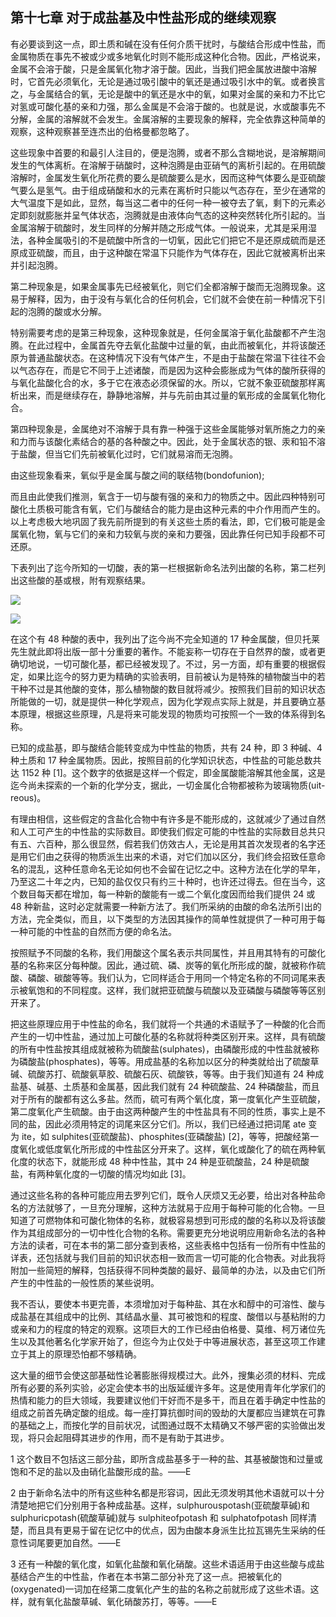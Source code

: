 ## 第十七章 对于成盐基及中性盐形成的继续观察

有必要谈到这一点，即土质和碱在没有任何介质干扰时，与酸结合形成中性盐，而金属物质在事先不被或少或多地氧化时则不能形成这种化合物。因此，严格说来，金属不会溶于酸，只是金属氧化物才溶于酸。因此，当我们把金属放进酸中溶解时，它首先必须氧化，无论是通过吸引酸中的氧还是通过吸引水中的氧。或者换言之，与金属结合的氧，无论是酸中的氧还是水中的氧，如果对金属的亲和力不比它对氢或可酸化基的亲和力强，那么金属是不会溶于酸的。也就是说，水或酸事先不分解，金属的溶解就不会发生。金属溶解的主要现象的解释，完全依靠这种简单的观察，这种观察甚至连杰出的伯格曼都忽略了。

这些现象中首要的和最引人注目的，便是泡腾，或者不那么含糊地说，是溶解期间发生的气体离析。在溶解于硝酸时，这种泡腾是由亚硝气的离析引起的。在用硫酸溶解时，金属发生氧化所花费的要么是硫酸要么是水，因而这种气体要么是亚硫酸气要么是氢气。由于组成硝酸和水的元素在离析时只能以气态存在，至少在通常的大气温度下是如此，显然，每当这二者中的任何一种一被夺去了氧，剩下的元素必定即刻就膨胀并呈气体状态，泡腾就是由液体向气态的这种突然转化所引起的。当金属溶解于硫酸时，发生同样的分解并随之形成气体。一般说来，尤其是采用湿法，各种金属吸引的不是硫酸中所含的一切氧，因此它们把它不是还原成硫而是还原成亚硫酸，而且，由于这种酸在常温下只能作为气体存在，因此它就被离析出来并引起泡腾。

第二种现象是，如果金属事先已经被氧化，则它们全都溶解于酸而无泡腾现象。这易于解释，因为，由于没有与氧化合的任何机会，它们就不会使在前一种情况下引起的泡腾的酸或水分解。

特别需要考虑的是第三种现象，这种现象就是，任何金属溶于氧化盐酸都不产生泡腾。在此过程中，金属首先夺去氧化盐酸中过量的氧，由此而被氧化，并将该酸还原为普通盐酸状态。在这种情况下没有气体产生，不是由于盐酸在常温下往往不会以气态存在，而是它不同于上述诸酸，而是因为这种会膨胀成为气体的酸所获得的与氧化盐酸化合的水，多于它在液态必须保留的水。所以，它就不象亚硫酸那样离析出来，而是继续存在，静静地溶解，并与先前由其过量的氧形成的金属氧化物化合。

第四种现象是，金属绝对不溶解于具有靠一种强于这些金属能够对氧所施之力的亲和力而与该酸化素结合的基的各种酸之中。因此，处于金属状态的银、汞和铅不溶于盐酸，但当它们先前被氧化过时，它们就易溶而无泡腾。

由这些现象看来，氧似乎是金属与酸之间的联结物(bondofunion);

而且由此使我们推测，氧含于一切与酸有强的亲和力的物质之中。因此四种特别可酸化土质极可能含有氧，它们与酸结合的能力是由这种元素的中介作用而产生的。以上考虑极大地巩固了我先前所提到的有关这些土质的看法，即，它们极可能是金属氧化物，氧与它们的亲和力较氧与炭的亲和力要强，因此靠任何已知手段都不可还原。

下表列出了迄今所知的一切酸，表的第一栏根据新命名法列出酸的名称，第二栏列出这些酸的基或根，附有观察结果。

![](https://raw.githubusercontent.com/dalong0514/selfstudy/master/图片链接/化工书籍/2019012.PNG)

![](https://raw.githubusercontent.com/dalong0514/selfstudy/master/图片链接/化工书籍/2019013.PNG)

在这个有 48 种酸的表中，我列出了迄今尚不完全知道的 17 种金属酸，但贝托莱先生就此即将出版一部十分重要的著作。不能妄称一切存在于自然界的酸，或者更确切地说，一切可酸化基，都已经被发现了。不过，另一方面，却有重要的根据假定，如果比迄今的努力更为精确的实验表明，目前被认为是特殊的植物酸当中的若干种不过是其他酸的变体，那么植物酸的数目就将减少。按照我们目前的知识状态所能做的一切，就是提供一种化学观点，因为化学观点实际上就是，并且要确立基本原理，根据这些原理，凡是将来可能发现的物质均可按照一个一致的体系得到名称。

已知的成盐基，即与酸结合能转变成为中性盐的物质，共有 24 种，即 3 种碱、4 种土质和 17 种金属物质。因此，按照目前的化学知识状态，中性盐的可能总数共达 1152 种 [1]。这个数字的依据是这样一个假定，即金属酸能溶解其他金属，这是迄今尚未探索的一个新的化学分支，据此，一切金属化合物都被称为玻璃物质(uit-reous)。

有理由相信，这些假定的含盐化合物中有许多是不能形成的，这就减少了通过自然和人工可产生的中性盐的实际数目。即使我们假定可能的中性盐的实际数目总共只有五、六百种，那么很显然，假若我们仿效古人，无论是用其首次发现者的名字还是用它们由之获得的物质派生出来的术语，对它们加以区分，我们终会招致任意命名的混乱，这种任意命名无论如何也不会留在记忆之中。这种方法在化学的早年，乃至这二十年之内，已知的盐仅仅只有约三十种时，也许还过得去。但在当今，这个数目每天都在增加，每一种新的酸能有一或二个氧化度因而给我们提供 24 或 48 种新盐，这时必定就需要一种新方法了。我们所采纳的由酸的命名法所引出的方法，完全类似，而且，以下类型的方法因其操作的简单性就提供了一种可用于每一种可能的中性盐的自然而方便的命名法。

按照赋予不同酸的名称，我们用酸这个属名表示共同属性，并且用其特有的可酸化基的名称来区分每种酸。因此，通过硫、磷、炭等的氧化所形成的酸，就被称作硫酸、磷酸、碳酸等等。我们认为，它同样适合于用同一个特定名称的不同词尾来表示被氧饱和的不同程度。这样，我们就把亚硫酸与硫酸以及亚磷酸与磷酸等等区别开来了。

把这些原理应用于中性盐的命名，我们就将一个共通的术语赋予了一种酸的化合而产生的一切中性盐，通过加上可酸化基的名称就将种类区别开来。这样，具有硫酸的所有中性盐按其组成就被称为硫酸盐(sulphates)，由磷酸形成的中性盐就被称为磷酸盐(phosphates)，等等。用成盐基的名称加以区分的种类就给出了硫酸草碱、硫酸苏打、硫酸氨草胶、硫酸石灰、硫酸铁，等等。由于我们知道有 24 种成盐基、碱基、土质基和金属基，因此我们就有 24 种硫酸盐、24 种磷酸盐，而且对于所有的酸都有这么多盐。然而，硫可有两个氧化度，第一度氧化产生亚硫酸，第二度氧化产生硫酸。由于由这两种酸产生的中性盐具有不同的性质，事实上是不同的盐，因此必须用特定的词尾来区分它们。所以，我们已经通过把词尾 ate 变为 ite，如 sulphites(亚硫酸盐)、phosphites(亚磷酸盐) [2]，等等，把酸经第一度氧化或低度氧化所形成的中性盐区分开来了。这样，氧化或酸化了的硫在两种氧化度的状态下，就能形成 48 种中性盐，其中 24 种是亚硫酸盐，24 种是硫酸盐，有两种氧化度的一切酸的情况均如此 [3]。

通过这些名称的各种可能应用去罗列它们，既令人厌烦又无必要，给出对各种盐命名的方法就够了，一旦充分理解，这种方法就易于应用于每种可能的化合物。一旦知道了可燃物体和可酸化物体的名称，就极容易想到可形成的酸的名称以及将该酸作为其组成部分的一切中性化合物的名称。需要更充分地说明应用新命名法的各种方法的读者，可在本书的第二部分查到表格，这些表格中包括有一份所有中性盐的详表，还包括就与我们目前的知识状态相一致而言一切可能的化合物表。对此我将附加一些简短的解释，包括获得不同种类酸的最好、最简单的办法，以及由它们所产生的中性盐的一般性质的某些说明。

我不否认，要使本书更完善，本须增加对于每种盐、其在水和醇中的可溶性、酸与成盐基在其组成中的比例、其结晶水量、其可被饱和的程度、酸借以与基粘附的力或亲和力的程度的特定的观察。这项巨大的工作已经由伯格曼、莫维、柯万诸位先生以及其他著名化学家开始了，但迄今为止仅处于中等进展状态，甚至这项工作建立于其上的原理恐怕都不够精确。

这大量的细节会使这部基础性论著膨胀得规模过大。此外，搜集必须的材料、完成所有必要的系列实验，必定会使本书的出版延缓许多年。这是使用青年化学家们的热情和能力的巨大领域，我要建议他们干好而不是多干，而且在着手确定中性盐的组成之前首先确定酸的组成。每一座打算抗御时间的毁劫的大厦都应当建筑在可靠的基础之上，而按化学的目前状况，试图通过既不太精确又不够严密的实验做出发现，将只会起阻碍其进步的作用，而不是有助于其进步。

1 这个数目不包括这三部分盐，即所含成盐基多于一种的盐、其基被酸饱和过量或饱和不足的盐以及由硝化盐酸形成的盐。——E

2 由于新命名法中的所有这些种名都是形容词，因此无须发明其他术语就可以十分清楚地把它们分别用于各种成盐基。这样，sulphurouspotash(亚硫酸草碱)和 sulphuricpotash(硫酸草碱)就与 sulphiteofpotash 和 sulphatofpotash 同样清楚，而且具有更易于留在记忆中的优点，因为由酸本身派生比拉瓦锡先生采纳的任意性词尾要更加自然。——E

3 还有一种酸的氧化度，如氧化盐酸和氧化硝酸。这些术语适用于由这些酸与成盐基结合产生的中性盐，作者在本书第二部分补充了这一点。把被氧化的(oxygenated)一词加在经第二度氧化产生的盐的名称之前就形成了这些术语。这样，就有氧化盐酸草碱、氧化硝酸苏打，等等。——E